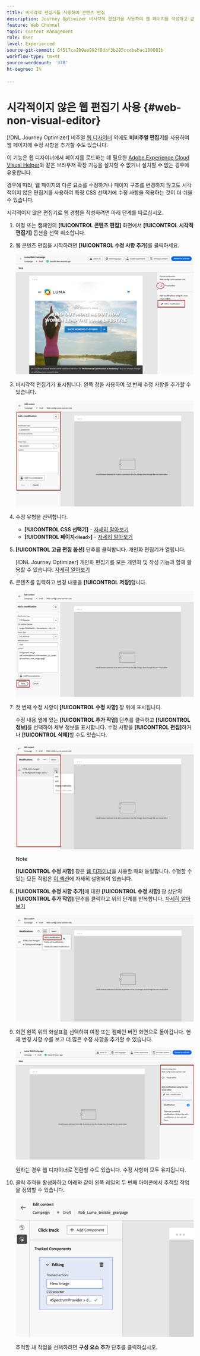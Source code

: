 ```yaml
---
title: 비시각적 편집기를 사용하여 콘텐츠 편집
description: Journey Optimizer 비시각적 편집기를 사용하여 웹 페이지를 작성하고 콘텐츠를 편집하는 방법에 대해 알아봅니다
feature: Web Channel
topic: Content Management
role: User
level: Experienced
source-git-commit: 6f517ca209ae992f8daf3b285ccabebac100081b
workflow-type: tm+mt
source-wordcount: '378'
ht-degree: 1%

---
```


# 시각적이지 않은 웹 편집기 사용 {#web-non-visual-editor}

[!DNL Journey Optimizer] 비주얼 [웹 디자이너](web-visual-editor.md) 외에도 **비비주얼 편집기**&#x200B;를 사용하여 웹 페이지에 수정 사항을 추가할 수도 있습니다.

이 기능은 웹 디자이너에서 페이지를 로드하는 데 필요한 [Adobe Experience Cloud Visual Helper](web-prerequisites.md#visual-authoring-prerequisites)와 같은 브라우저 확장 기능을 설치할 수 없거나 설치할 수 없는 경우에 유용합니다.

경우에 따라, 웹 페이지의 다른 요소를 수정하거나 페이지 구조를 변경하지 않고도 시각적이지 않은 편집기를 사용하여 특정 CSS 선택기에 수정 사항을 적용하는 것이 더 쉬울 수 있습니다.

시각적이지 않은 편집기로 웹 경험을 작성하려면 아래 단계를 따르십시오.

1. 여정 또는 캠페인의 **[!UICONTROL 콘텐츠 편집]** 화면에서 **[!UICONTROL 시각적 편집기]** 옵션을 선택 취소합니다.

1. 웹 콘텐츠 편집을 시작하려면 **[!UICONTROL 수정 사항 추가]**&#x200B;를 클릭하세요.

   ![](assets/web-campaign-add-modification-button.png)

1. 비시각적 편집기가 표시됩니다. 왼쪽 창을 사용하여 첫 번째 수정 사항을 추가할 수 있습니다.

   ![](assets/web-non-visual-editor.png)

1. 수정 유형을 선택합니다.

   * **[!UICONTROL CSS 선택기]** - [자세히 알아보기](manage-web-modifications.md#css-selector)
   * **[!UICONTROL 페이지`<Head>`]** - [자세히 알아보기](manage-web-modifications.md#page-head)

1. **[!UICONTROL 고급 편집 옵션]** 단추를 클릭합니다. 개인화 편집기가 열립니다.

   [!DNL Journey Optimizer] 개인화 편집기를 모든 개인화 및 작성 기능과 함께 활용할 수 있습니다. [자세히 알아보기](../personalization/personalization-build-expressions.md)

1. 콘텐츠를 입력하고 변경 내용을 **[!UICONTROL 저장]**&#x200B;합니다.

   ![](assets/web-non-visual-editor-ex-save.png)

1. 첫 번째 수정 사항이 **[!UICONTROL 수정 사항]** 창 위에 표시됩니다.

   수정 내용 옆에 있는 **[!UICONTROL 추가 작업]** 단추를 클릭하고 **[!UICONTROL 정보]**&#x200B;를 선택하여 세부 정보를 표시합니다. 수정 사항을 **[!UICONTROL 편집]**&#x200B;하거나 **[!UICONTROL 삭제]**&#x200B;할 수도 있습니다.

   ![](assets/web-non-visual-editor-ex-more.png)

   >[!NOTE]
   >
   >**[!UICONTROL 수정 사항]** 창은 [웹 디자이너](web-visual-editor.md)을 사용할 때와 동일합니다. 수행할 수 있는 모든 작업은 [이 섹션](manage-web-modifications.md#use-modifications-pane)에 자세히 설명되어 있습니다.

1. **[!UICONTROL 수정 사항 추가]**&#x200B;에 대한 **[!UICONTROL 수정 사항]** 창 상단의 **[!UICONTROL 추가 작업]** 단추를 클릭하고 위의 단계를 반복합니다. [자세히 알아보기](manage-web-modifications.md#add-modifications)

   ![](assets/web-non-visual-editor-more.png)

1. 화면 왼쪽 위의 화살표를 선택하여 여정 또는 캠페인 버전 화면으로 돌아갑니다. 현재 변경 사항 수를 보고 더 많은 수정 사항을 추가할 수 있습니다.

   ![](assets/web-campaign-modifications.png)

   원하는 경우 웹 디자이너로 전환할 수도 있습니다. 수정 사항이 모두 유지됩니다.


1. 클릭 추적을 활성화하고 아래와 같이 왼쪽 레일의 두 번째 아이콘에서 추적할 작업을 정의할 수 있습니다.

   ![](assets/web-campaign-click.png)

   추적할 새 작업을 선택하려면 **구성 요소 추가** 단추를 클릭하십시오.
